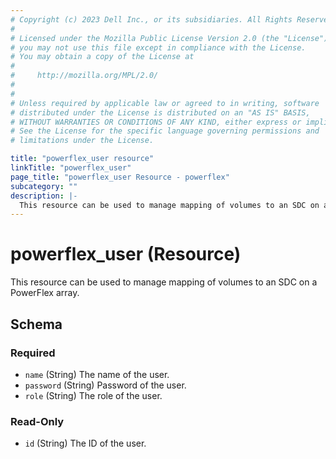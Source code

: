 ```yaml
---
# Copyright (c) 2023 Dell Inc., or its subsidiaries. All Rights Reserved.
# 
# Licensed under the Mozilla Public License Version 2.0 (the "License");
# you may not use this file except in compliance with the License.
# You may obtain a copy of the License at
# 
#     http://mozilla.org/MPL/2.0/
# 
# 
# Unless required by applicable law or agreed to in writing, software
# distributed under the License is distributed on an "AS IS" BASIS,
# WITHOUT WARRANTIES OR CONDITIONS OF ANY KIND, either express or implied.
# See the License for the specific language governing permissions and
# limitations under the License.

title: "powerflex_user resource"
linkTitle: "powerflex_user"
page_title: "powerflex_user Resource - powerflex"
subcategory: ""
description: |-
  This resource can be used to manage mapping of volumes to an SDC on a PowerFlex array.
---
```


# powerflex_user (Resource)

This resource can be used to manage mapping of volumes to an SDC on a PowerFlex array.




<!-- schema generated by tfplugindocs -->
## Schema

### Required

- `name` (String) The name of the user.
- `password` (String) Password of the user.
- `role` (String) The role of the user.

### Read-Only

- `id` (String) The ID of the user.

